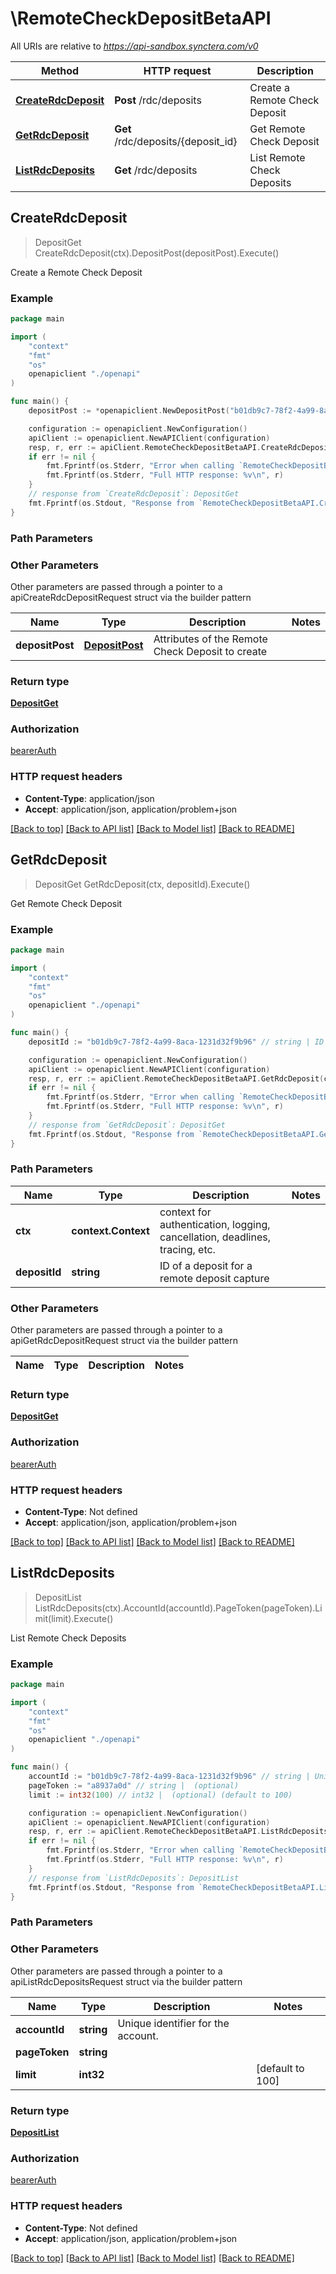 # \RemoteCheckDepositBetaAPI

All URIs are relative to *https://api-sandbox.synctera.com/v0*

Method | HTTP request | Description
------------- | ------------- | -------------
[**CreateRdcDeposit**](RemoteCheckDepositBetaAPI.md#CreateRdcDeposit) | **Post** /rdc/deposits | Create a Remote Check Deposit
[**GetRdcDeposit**](RemoteCheckDepositBetaAPI.md#GetRdcDeposit) | **Get** /rdc/deposits/{deposit_id} | Get Remote Check Deposit
[**ListRdcDeposits**](RemoteCheckDepositBetaAPI.md#ListRdcDeposits) | **Get** /rdc/deposits | List Remote Check Deposits



## CreateRdcDeposit

> DepositGet CreateRdcDeposit(ctx).DepositPost(depositPost).Execute()

Create a Remote Check Deposit



### Example

```go
package main

import (
	"context"
	"fmt"
	"os"
	openapiclient "./openapi"
)

func main() {
	depositPost := *openapiclient.NewDepositPost("b01db9c7-78f2-4a99-8aca-1231d32f9b96", "b01db9c7-78f2-4a99-8aca-1231d32f9b96", int32(12345), "USD", "b01db9c7-78f2-4a99-8aca-1231d32f9b96") // DepositPost | Attributes of the Remote Check Deposit to create (optional)

	configuration := openapiclient.NewConfiguration()
	apiClient := openapiclient.NewAPIClient(configuration)
	resp, r, err := apiClient.RemoteCheckDepositBetaAPI.CreateRdcDeposit(context.Background()).DepositPost(depositPost).Execute()
	if err != nil {
		fmt.Fprintf(os.Stderr, "Error when calling `RemoteCheckDepositBetaAPI.CreateRdcDeposit``: %v\n", err)
		fmt.Fprintf(os.Stderr, "Full HTTP response: %v\n", r)
	}
	// response from `CreateRdcDeposit`: DepositGet
	fmt.Fprintf(os.Stdout, "Response from `RemoteCheckDepositBetaAPI.CreateRdcDeposit`: %v\n", resp)
}
```

### Path Parameters



### Other Parameters

Other parameters are passed through a pointer to a apiCreateRdcDepositRequest struct via the builder pattern


Name | Type | Description  | Notes
------------- | ------------- | ------------- | -------------
 **depositPost** | [**DepositPost**](DepositPost.md) | Attributes of the Remote Check Deposit to create | 

### Return type

[**DepositGet**](DepositGet.md)

### Authorization

[bearerAuth](../README.md#bearerAuth)

### HTTP request headers

- **Content-Type**: application/json
- **Accept**: application/json, application/problem+json

[[Back to top]](#) [[Back to API list]](../README.md#documentation-for-api-endpoints)
[[Back to Model list]](../README.md#documentation-for-models)
[[Back to README]](../README.md)


## GetRdcDeposit

> DepositGet GetRdcDeposit(ctx, depositId).Execute()

Get Remote Check Deposit



### Example

```go
package main

import (
	"context"
	"fmt"
	"os"
	openapiclient "./openapi"
)

func main() {
	depositId := "b01db9c7-78f2-4a99-8aca-1231d32f9b96" // string | ID of a deposit for a remote deposit capture

	configuration := openapiclient.NewConfiguration()
	apiClient := openapiclient.NewAPIClient(configuration)
	resp, r, err := apiClient.RemoteCheckDepositBetaAPI.GetRdcDeposit(context.Background(), depositId).Execute()
	if err != nil {
		fmt.Fprintf(os.Stderr, "Error when calling `RemoteCheckDepositBetaAPI.GetRdcDeposit``: %v\n", err)
		fmt.Fprintf(os.Stderr, "Full HTTP response: %v\n", r)
	}
	// response from `GetRdcDeposit`: DepositGet
	fmt.Fprintf(os.Stdout, "Response from `RemoteCheckDepositBetaAPI.GetRdcDeposit`: %v\n", resp)
}
```

### Path Parameters


Name | Type | Description  | Notes
------------- | ------------- | ------------- | -------------
**ctx** | **context.Context** | context for authentication, logging, cancellation, deadlines, tracing, etc.
**depositId** | **string** | ID of a deposit for a remote deposit capture | 

### Other Parameters

Other parameters are passed through a pointer to a apiGetRdcDepositRequest struct via the builder pattern


Name | Type | Description  | Notes
------------- | ------------- | ------------- | -------------


### Return type

[**DepositGet**](DepositGet.md)

### Authorization

[bearerAuth](../README.md#bearerAuth)

### HTTP request headers

- **Content-Type**: Not defined
- **Accept**: application/json, application/problem+json

[[Back to top]](#) [[Back to API list]](../README.md#documentation-for-api-endpoints)
[[Back to Model list]](../README.md#documentation-for-models)
[[Back to README]](../README.md)


## ListRdcDeposits

> DepositList ListRdcDeposits(ctx).AccountId(accountId).PageToken(pageToken).Limit(limit).Execute()

List Remote Check Deposits



### Example

```go
package main

import (
	"context"
	"fmt"
	"os"
	openapiclient "./openapi"
)

func main() {
	accountId := "b01db9c7-78f2-4a99-8aca-1231d32f9b96" // string | Unique identifier for the account. (optional)
	pageToken := "a8937a0d" // string |  (optional)
	limit := int32(100) // int32 |  (optional) (default to 100)

	configuration := openapiclient.NewConfiguration()
	apiClient := openapiclient.NewAPIClient(configuration)
	resp, r, err := apiClient.RemoteCheckDepositBetaAPI.ListRdcDeposits(context.Background()).AccountId(accountId).PageToken(pageToken).Limit(limit).Execute()
	if err != nil {
		fmt.Fprintf(os.Stderr, "Error when calling `RemoteCheckDepositBetaAPI.ListRdcDeposits``: %v\n", err)
		fmt.Fprintf(os.Stderr, "Full HTTP response: %v\n", r)
	}
	// response from `ListRdcDeposits`: DepositList
	fmt.Fprintf(os.Stdout, "Response from `RemoteCheckDepositBetaAPI.ListRdcDeposits`: %v\n", resp)
}
```

### Path Parameters



### Other Parameters

Other parameters are passed through a pointer to a apiListRdcDepositsRequest struct via the builder pattern


Name | Type | Description  | Notes
------------- | ------------- | ------------- | -------------
 **accountId** | **string** | Unique identifier for the account. | 
 **pageToken** | **string** |  | 
 **limit** | **int32** |  | [default to 100]

### Return type

[**DepositList**](DepositList.md)

### Authorization

[bearerAuth](../README.md#bearerAuth)

### HTTP request headers

- **Content-Type**: Not defined
- **Accept**: application/json, application/problem+json

[[Back to top]](#) [[Back to API list]](../README.md#documentation-for-api-endpoints)
[[Back to Model list]](../README.md#documentation-for-models)
[[Back to README]](../README.md)

